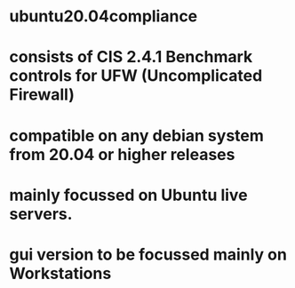 # ubuntu20.04compliance
# consists of CIS 2.4.1 Benchmark controls for UFW (Uncomplicated Firewall)
# compatible on any debian system from 20.04 or higher releases
# mainly focussed on Ubuntu live servers.
# gui version to be focussed mainly on Workstations
